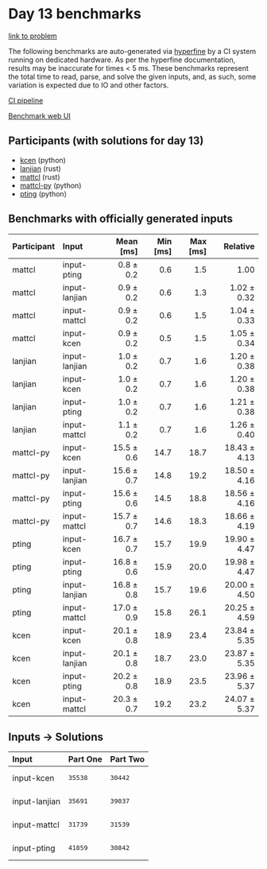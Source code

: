 # Day 13 benchmarks

[link to problem](https://adventofcode.com/2023/day/13)

The following benchmarks are auto-generated via
[hyperfine](https://github.com/sharkdp/hyperfine) by a CI system running on
dedicated hardware. As per the hyperfine documentation, results may be
inaccurate for times < 5 ms. These benchmarks represent the total time to read,
parse, and solve the given inputs, and, as such, some variation is expected due
to IO and other factors.

[CI pipeline](http://ci.papercode.net:8080/teams/main/pipelines/aoc2023)

[Benchmark web UI](https://aoc.ancalagon.black)


## Participants (with solutions for day 13)

- [kcen](https://github.com/kcen/aoc2023) (python)
- [lanjian](https://github.com/lanjian/aoc-2023) (rust)
- [mattcl](https://github.com/mattcl/aoc2023) (rust)
- [mattcl-py](https://github.com/mattcl/aoc2023-py) (python)
- [pting](https://github.com/pting/aoc2023) (python)


## Benchmarks with officially generated inputs

| Participant | Input | Mean [ms] | Min [ms] | Max [ms] | Relative |
|:---|:---|---:|---:|---:|---:|
| mattcl | input-pting | 0.8 ± 0.2 | 0.6 | 1.5 | 1.00 |
| mattcl | input-lanjian | 0.9 ± 0.2 | 0.6 | 1.3 | 1.02 ± 0.32 |
| mattcl | input-mattcl | 0.9 ± 0.2 | 0.6 | 1.5 | 1.04 ± 0.33 |
| mattcl | input-kcen | 0.9 ± 0.2 | 0.5 | 1.5 | 1.05 ± 0.34 |
| lanjian | input-lanjian | 1.0 ± 0.2 | 0.7 | 1.6 | 1.20 ± 0.38 |
| lanjian | input-kcen | 1.0 ± 0.2 | 0.7 | 1.6 | 1.20 ± 0.38 |
| lanjian | input-pting | 1.0 ± 0.2 | 0.7 | 1.6 | 1.21 ± 0.38 |
| lanjian | input-mattcl | 1.1 ± 0.2 | 0.7 | 1.6 | 1.26 ± 0.40 |
| mattcl-py | input-kcen | 15.5 ± 0.6 | 14.7 | 18.7 | 18.43 ± 4.13 |
| mattcl-py | input-lanjian | 15.6 ± 0.7 | 14.8 | 19.2 | 18.50 ± 4.16 |
| mattcl-py | input-pting | 15.6 ± 0.6 | 14.5 | 18.8 | 18.56 ± 4.16 |
| mattcl-py | input-mattcl | 15.7 ± 0.7 | 14.6 | 18.3 | 18.66 ± 4.19 |
| pting | input-kcen | 16.7 ± 0.7 | 15.7 | 19.9 | 19.90 ± 4.47 |
| pting | input-pting | 16.8 ± 0.6 | 15.9 | 20.0 | 19.98 ± 4.47 |
| pting | input-lanjian | 16.8 ± 0.8 | 15.7 | 19.6 | 20.00 ± 4.50 |
| pting | input-mattcl | 17.0 ± 0.9 | 15.8 | 26.1 | 20.25 ± 4.59 |
| kcen | input-kcen | 20.1 ± 0.8 | 18.9 | 23.4 | 23.84 ± 5.35 |
| kcen | input-lanjian | 20.1 ± 0.8 | 18.7 | 23.0 | 23.87 ± 5.35 |
| kcen | input-pting | 20.2 ± 0.8 | 18.9 | 23.5 | 23.96 ± 5.37 |
| kcen | input-mattcl | 20.3 ± 0.7 | 19.2 | 23.2 | 24.07 ± 5.37 |


## Inputs -> Solutions

| Input | Part One | Part Two |
|:---|:---|:---|
|input-kcen|<pre>35538</pre>|<pre>30442</pre>|
|input-lanjian|<pre>35691</pre>|<pre>39037</pre>|
|input-mattcl|<pre>31739</pre>|<pre>31539</pre>|
|input-pting|<pre>41859</pre>|<pre>30842</pre>|